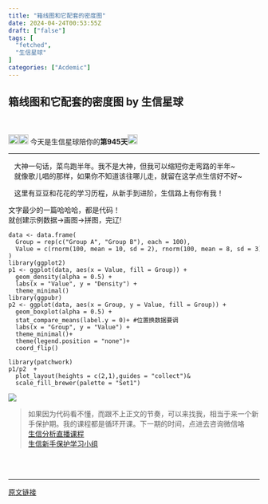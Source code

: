```yaml
---
title: "箱线图和它配套的密度图"
date: 2024-04-24T00:53:55Z
draft: ["false"]
tags: [
  "fetched",
  "生信星球"
]
categories: ["Acdemic"]
---
```

箱线图和它配套的密度图 by 生信星球
------
<div><section data-mpa-powered-by="yiban.io"><br></section><section><span>‍</span></section><section><img data-imgfileid="100010876" data-ratio="1" data-src="https://mmbiz.qpic.cn/mmbiz_png/8oKPbJgbBHrDic8XGmJ0b7oibVJajb0emLBHSvuibGG49ooBgtaAibE3TNJ00iaHviaMtdIKQJfCwtUfuHicDImtSfIxg/640?wx_fmt=png" data-type="png" data-w="64" width="20px" src="https://mmbiz.qpic.cn/mmbiz_png/8oKPbJgbBHrDic8XGmJ0b7oibVJajb0emLBHSvuibGG49ooBgtaAibE3TNJ00iaHviaMtdIKQJfCwtUfuHicDImtSfIxg/640?wx_fmt=png"><img data-imgfileid="100010877" data-ratio="1" data-src="https://mmbiz.qpic.cn/mmbiz_png/8oKPbJgbBHrDic8XGmJ0b7oibVJajb0emLPukRHCbicy4pNKeEv9qd7aWSfsx7roib2od3xPrRPicw3a0kbn0uQ6JmQ/640?wx_fmt=png" data-type="png" data-w="64" width="20px" src="https://mmbiz.qpic.cn/mmbiz_png/8oKPbJgbBHrDic8XGmJ0b7oibVJajb0emLPukRHCbicy4pNKeEv9qd7aWSfsx7roib2od3xPrRPicw3a0kbn0uQ6JmQ/640?wx_fmt=png"><span> 今天是生信星球陪你的<span><strong>第945天</strong></span></span><img data-imgfileid="100010875" data-ratio="1" data-src="https://mmbiz.qpic.cn/mmbiz_png/8oKPbJgbBHrDic8XGmJ0b7oibVJajb0emLBHSvuibGG49ooBgtaAibE3TNJ00iaHviaMtdIKQJfCwtUfuHicDImtSfIxg/640?wx_fmt=png" data-type="png" data-w="64" width="20px" src="https://mmbiz.qpic.cn/mmbiz_png/8oKPbJgbBHrDic8XGmJ0b7oibVJajb0emLBHSvuibGG49ooBgtaAibE3TNJ00iaHviaMtdIKQJfCwtUfuHicDImtSfIxg/640?wx_fmt=png"></section><hr><section><span><span>   </span><span>大神一句话，菜鸟跑半年。我不是大神，但我可以缩短你走弯路的半年~</span></span></section><section><span>   就像歌儿唱的那样，如果你不知道该往哪儿走，就留在这学点生信好不好~</span></section><p><span>   这里有豆豆和花花的学习历程，从新手到进阶，生信路上有你有我！</span></p><section><section><p>文字最少的一篇哈哈哈，都是代码！<br>就创建示例数据→画图→拼图，完辽!</p><pre><code><span>data <span>&lt;<span>-</span> <span>data.frame</span>(<br>  <span>Group</span> = <span>rep(c(</span>"<span>Group</span> <span>A</span>", "<span>Group</span> <span>B</span>"), <span>each</span> = <span>100),</span><br>  <span>Value</span> = <span>c(rnorm(100,</span> <span>mean</span> = <span>10,</span> <span>sd</span> = <span>2),</span> <span>rnorm</span>(<span>100</span>, <span>mean</span> = <span>8,</span> <span>sd</span> = <span>3))</span><br>)<br><span>library</span>(<span>ggplot2</span>)<br><span>p1</span> &lt;<span>-</span> <span>ggplot</span>(<span>data</span>, <span>aes</span>(<span>x</span> = <span>Value,</span> <span>fill</span> = <span>Group))</span> +<br>  <span>geom_density</span>(<span>alpha</span> = <span>0.5)</span> + <br>  <span>labs</span>(<span>x</span> = <span>"Value"</span>, <span>y</span> = <span>"Density"</span>) +<br>  <span>theme_minimal</span>()<br><span>library</span>(<span>ggpubr</span>)<br><span>p2</span> &lt;<span>-</span> <span>ggplot</span>(<span>data</span>, <span>aes</span>(<span>x</span> = <span>Group,</span> <span>y</span> = <span>Value,</span> <span>fill</span> = <span>Group))</span> +<br>  <span>geom_boxplot</span>(<span>alpha</span> = <span>0.5)</span> +<br>  <span>stat_compare_means</span>(<span>label.y</span> = <span>0)+</span> #位置换数据要调<br>  <span>labs</span>(<span>x</span> = <span>"Group"</span>, <span>y</span> = <span>"Value"</span>) +<br>  <span>theme_minimal</span>()+<br>  <span>theme</span>(<span>legend.position</span> = <span>"none"</span>)+<br>  <span>coord_flip</span>()<br><br><span>library</span>(<span>patchwork</span>)<br><span>p1</span>/<span>p2</span>  +<br>  <span>plot_layout</span>(<span>heights</span> = <span>c(2,1),guides</span> = <span>"collect"</span>)&amp;<br>  <span>scale_fill_brewer</span>(<span>palette</span> = <span>"Set1"</span>)<br></span></span></code></pre><p><img data-galleryid="" data-imgfileid="100010879" data-ratio="0.4564814814814815" data-s="300,640" data-src="https://mmbiz.qpic.cn/mmbiz_png/8oKPbJgbBHqMibib3FMuUYV52wKf1VYXBQ91zF80OxMmm747q5Npcdez9KqfZZpRONmUDYHzzg7BJXcKhnmcQWXA/640?wx_fmt=png&amp;from=appmsg" data-type="png" data-w="1080" src="https://mmbiz.qpic.cn/mmbiz_png/8oKPbJgbBHqMibib3FMuUYV52wKf1VYXBQ91zF80OxMmm747q5Npcdez9KqfZZpRONmUDYHzzg7BJXcKhnmcQWXA/640?wx_fmt=png&amp;from=appmsg"></p><figure><figcaption></figcaption></figure></section><figure><span></span><span></span></figure></section><section><figure><section><figure><figcaption></figcaption></figure></section></figure></section><section><figure><figcaption></figcaption></figure></section><section><figure><figcaption></figcaption></figure></section><section><figure><figcaption></figcaption></figure></section><section><blockquote><section><span>如果因为代码看不懂，而跟不上正文的节奏，可以来找我，相当于来一个新手保护期。我的课程都是循环开课。下一期的时间，点进去咨询微信咯</span><br></section><section><a target="_blank" href="http://mp.weixin.qq.com/s?__biz=MzU4NjU4ODQ2MQ==&amp;mid=2247494223&amp;idx=1&amp;sn=956c0412cf4235ad73269a1c219cd90c&amp;chksm=fdfba20dca8c2b1b8cfafefb05d6fa736f2f126c8883086f8963e9aafeb2af39791e2e56e254&amp;scene=21#wechat_redirect" textvalue="生信分析‍直播课程" linktype="text" imgurl="" imgdata="null" data-itemshowtype="11" tab="innerlink" data-linktype="2">生信分析直播课程</a></section><section><a target="_blank" href="http://mp.weixin.qq.com/s?__biz=MzU4NjU4ODQ2MQ==&amp;mid=2247494009&amp;idx=1&amp;sn=035d253f973f65c0d1069e515eec2ce8&amp;chksm=fdfba13bca8c282de5a9222a2ab8bc0caa2ddf60cab543c2181e6d4a90b553f4dcde5f154adf&amp;scene=21#wechat_redirect" textvalue="生信新手保护学习小组‍" linktype="text" imgurl="" imgdata="null" data-itemshowtype="11" tab="innerlink" data-linktype="2">生信新手保护学习小组</a><br></section></blockquote></section><section><section><br></section></section><section><br></section><p><mp-style-type data-value="3"></mp-style-type></p></div>  
<hr>
<a href="https://mp.weixin.qq.com/s/P8cx7ra2RL3BJd_FGvJ7zw",target="_blank" rel="noopener noreferrer">原文链接</a>
